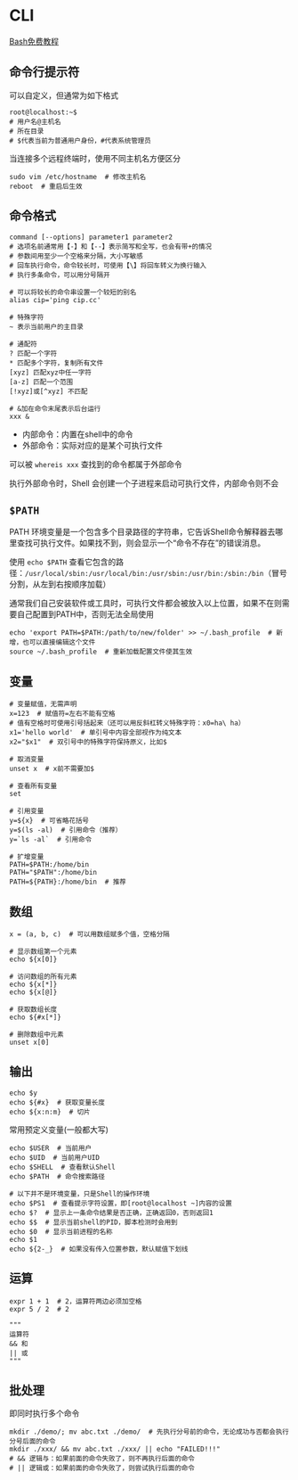 # CLI

[Bash免费教程](https://wangdoc.com/bash/intro.html)

## 命令行提示符

可以自定义，但通常为如下格式

```shell
root@localhost:~$
# 用户名@主机名
# 所在目录
# $代表当前为普通用户身份，#代表系统管理员
```

当连接多个远程终端时，使用不同主机名方便区分

```shell
sudo vim /etc/hostname  # 修改主机名
reboot  # 重启后生效
```

## 命令格式

```shell
command [--options] parameter1 parameter2
# 选项名前通常用【-】和【--】表示简写和全写，也会有带+的情况
# 参数间用至少一个空格来分隔，大小写敏感
# 回车执行命令，命令较长时，可使用【\】将回车转义为换行输入
# 执行多条命令，可以用分号隔开

# 可以将较长的命令串设置一个较短的别名
alias cip='ping cip.cc'

# 特殊字符
~ 表示当前用户的主目录

# 通配符
? 匹配一个字符
* 匹配多个字符，复制所有文件
[xyz] 匹配xyz中任一字符
[a-z] 匹配一个范围
[!xyz]或[^xyz] 不匹配

# &加在命令末尾表示后台运行
xxx &
```

- 内部命令：内置在shell中的命令
- 外部命令：实际对应的是某个可执行文件

可以被 `whereis xxx` 查找到的命令都属于外部命令

执行外部命令时，Shell 会创建一个子进程来启动可执行文件，内部命令则不会

## `$PATH`

PATH 环境变量是一个包含多个目录路径的字符串，它告诉Shell命令解释器去哪里查找可执行文件。如果找不到，则会显示一个“命令不存在”的错误消息。

使用 `echo $PATH` 查看它包含的路径：`/usr/local/sbin:/usr/local/bin:/usr/sbin:/usr/bin:/sbin:/bin`（冒号分割，从左到右按顺序加载）

通常我们自己安装软件或工具时，可执行文件都会被放入以上位置，如果不在则需要自己配置到PATH中，否则无法全局使用

```shell
echo 'export PATH=$PATH:/path/to/new/folder' >> ~/.bash_profile  # 新增，也可以直接编辑这个文件
source ~/.bash_profile  # 重新加载配置文件使其生效
```

## 变量

```shell
# 变量赋值，无需声明
x=123  # 赋值符=左右不能有空格
# 值有空格时可使用引号括起来（还可以用反斜杠转义特殊字符：x0=ha\ ha）
x1='hello world'  # 单引号中内容全部视作为纯文本
x2="$x1"  # 双引号中的特殊字符保持原义，比如$

# 取消变量
unset x  # x前不需要加$

# 查看所有变量
set

# 引用变量
y=${x}  # 可省略花括号
y=$(ls -al)  # 引用命令（推荐）
y=`ls -al`  # 引用命令

# 扩增变量
PATH=$PATH:/home/bin
PATH="$PATH":/home/bin
PATH=${PATH}:/home/bin  # 推荐
```

## 数组

```shell
x = (a, b, c)  # 可以用数组赋多个值，空格分隔

# 显示数组第一个元素
echo ${x[0]}

# 访问数组的所有元素
echo ${x[*]}
echo ${x[@]}

# 获取数组长度
echo ${#x[*]}

# 删除数组中元素
unset x[0]
```

## 输出

```shell
echo $y
echo ${#x}  # 获取变量长度
echo ${x:n:m}  # 切片
```

常用预定义变量(一般都大写)

```shell
echo $USER  # 当前用户
echo $UID  # 当前用户UID
echo $SHELL  # 查看默认Shell
echo $PATH  # 命令搜索路径

# 以下并不是环境变量，只是Shell的操作环境
echo $PS1  # 查看提示字符设置，即[root@localhost ~]内容的设置
echo $?  # 显示上一条命令结果是否正确，正确返回0，否则返回1
echo $$  # 显示当前shell的PID，脚本检测时会用到
echo $0  # 显示当前进程的名称
echo $1
echo ${2-_}  # 如果没有传入位置参数，默认赋值下划线
```

## 运算

```shell
expr 1 + 1  # 2，运算符两边必须加空格
expr 5 / 2  # 2

"""
运算符
&& 和
|| 或
"""
```

## 批处理

即同时执行多个命令

```shell
mkdir ./demo/; mv abc.txt ./demo/  # 先执行分号前的命令，无论成功与否都会执行分号后面的命令
mkdir ./xxx/ && mv abc.txt ./xxx/ || echo "FAILED!!!"
# && 逻辑与：如果前面的命令失败了，则不再执行后面的命令
# || 逻辑或：如果前面的命令失败了，则尝试执行后面的命令
```
